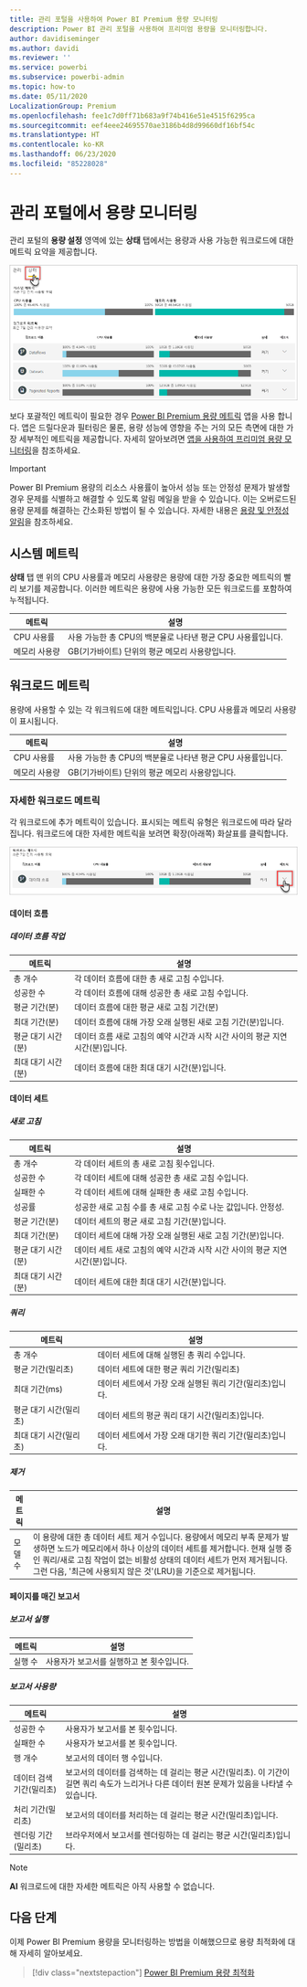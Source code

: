 ```yaml
---
title: 관리 포털을 사용하여 Power BI Premium 용량 모니터링
description: Power BI 관리 포털을 사용하여 프리미엄 용량을 모니터링합니다.
author: davidiseminger
ms.author: davidi
ms.reviewer: ''
ms.service: powerbi
ms.subservice: powerbi-admin
ms.topic: how-to
ms.date: 05/11/2020
LocalizationGroup: Premium
ms.openlocfilehash: fee1c7d0ff71b683a9f74b416e51e4515f6295ca
ms.sourcegitcommit: eef4eee24695570ae3186b4d8d99660df16bf54c
ms.translationtype: HT
ms.contentlocale: ko-KR
ms.lasthandoff: 06/23/2020
ms.locfileid: "85228028"
---
```

# <a name="monitor-capacities-in-the-admin-portal"></a>관리 포털에서 용량 모니터링

관리 포털의 **용량 설정** 영역에 있는 **상태** 탭에서는 용량과 사용 가능한 워크로드에 대한 메트릭 요약을 제공합니다.  

![포털의 용량 상태 탭](media/service-admin-premium-monitor-portal/admin-portal-health.png)

보다 포괄적인 메트릭이 필요한 경우 [Power BI Premium 용량 메트릭](service-admin-premium-monitor-capacity.md) 앱을 사용 합니다. 앱은 드릴다운과 필터링은 물론, 용량 성능에 영향을 주는 거의 모든 측면에 대한 가장 세부적인 메트릭을 제공합니다. 자세히 알아보려면 [앱을 사용하여 프리미엄 용량 모니터링](service-admin-premium-monitor-capacity.md)을 참조하세요.

> [!IMPORTANT]
> Power BI Premium 용량의 리소스 사용률이 높아서 성능 또는 안정성 문제가 발생할 경우 문제를 식별하고 해결할 수 있도록 알림 메일을 받을 수 있습니다. 이는 오버로드된 용량 문제를 해결하는 간소화된 방법이 될 수 있습니다. 자세한 내용은 [용량 및 안정성 알림](service-interruption-notifications.md#capacity-and-reliability-notifications)을 참조하세요.


## <a name="system-metrics"></a>시스템 메트릭

**상태** 탭 맨 위의 CPU 사용률과 메모리 사용량은 용량에 대한 가장 중요한 메트릭의 빨리 보기를 제공합니다. 이러한 메트릭은 용량에 사용 가능한 모든 워크로드를 포함하여 누적됩니다.

| **메트릭** | **설명** |
| --- | --- |
| CPU 사용률 | 사용 가능한 총 CPU의 백분율로 나타낸 평균 CPU 사용률입니다. |
| 메모리 사용량 | GB(기가바이트) 단위의 평균 메모리 사용량입니다.|

## <a name="workload-metrics"></a>워크로드 메트릭

용량에 사용할 수 있는 각 워크워드에 대한 메트릭입니다. CPU 사용률과 메모리 사용량이 표시됩니다.

| **메트릭** | **설명** |
| --- | --- |
| CPU 사용률 | 사용 가능한 총 CPU의 백분율로 나타낸 평균 CPU 사용률입니다. |
| 메모리 사용량 | GB(기가바이트) 단위의 평균 메모리 사용량입니다.|

### <a name="detailed-workload-metrics"></a>자세한 워크로드 메트릭

각 워크로드에 추가 메트릭이 있습니다. 표시되는 메트릭 유형은 워크로드에 따라 달라집니다. 워크로드에 대한 자세한 메트릭을 보려면 확장(아래쪽) 화살표를 클릭합니다.

![워크로드 상태 확장](media/service-admin-premium-monitor-portal/admin-portal-health-expand.png)

#### <a name="dataflows"></a>데이터 흐름

##### <a name="dataflow-operations"></a>데이터 흐름 작업

| **메트릭** | **설명** |
| --- | --- |
| 총 개수 | 각 데이터 흐름에 대한 총 새로 고침 수입니다. |
| 성공한 수 | 각 데이터 흐름에 대해 성공한 총 새로 고침 수입니다.|
| 평균 기간(분) | 데이터 흐름에 대한 평균 새로 고침 기간(분) |
| 최대 기간(분) | 데이터 흐름에 대해 가장 오래 실행된 새로 고침 기간(분)입니다. |
| 평균 대기 시간(분) | 데이터 흐름 새로 고침의 예약 시간과 시작 시간 사이의 평균 지연 시간(분)입니다. |
| 최대 대기 시간(분) | 데이터 흐름에 대한 최대 대기 시간(분)입니다.  |

#### <a name="datasets"></a>데이터 세트

##### <a name="refresh"></a>새로 고침

| **메트릭** | **설명** |
| --- | --- |
| 총 개수 | 각 데이터 세트의 총 새로 고침 횟수입니다. |
| 성공한 수 | 각 데이터 세트에 대해 성공한 총 새로 고침 수입니다. |
| 실패한 수 | 각 데이터 세트에 대해 실패한 총 새로 고침 수입니다. |
| 성공률  | 성공한 새로 고침 수를 총 새로 고침 수로 나눈 값입니다. 안정성. |
| 평균 기간(분) | 데이터 세트의 평균 새로 고침 기간(분)입니다.  |
| 최대 기간(분) | 데이터 세트에 대해 가장 오래 실행된 새로 고침 기간(분)입니다. |
| 평균 대기 시간(분) | 데이터 세트 새로 고침의 예약 시간과 시작 시간 사이의 평균 지연 시간(분)입니다. |
| 최대 대기 시간(분) | 데이터 세트에 대한 최대 대기 시간(분)입니다. |

##### <a name="query"></a>쿼리

| **메트릭** | **설명** |
| --- | --- |
| 총 개수 | 데이터 세트에 대해 실행된 총 쿼리 수입니다. |
| 평균 기간(밀리초) |데이터 세트에 대한 평균 쿼리 기간(밀리초)|
| 최대 기간(ms) |데이터 세트에서 가장 오래 실행된 쿼리 기간(밀리초)입니다. |
| 평균 대기 시간(밀리초) |데이터 세트의 평균 쿼리 대기 시간(밀리초)입니다. |
| 최대 대기 시간(밀리초) |데이터 세트에서 가장 오래 대기한 쿼리 기간(밀리초)입니다. |

##### <a name="eviction"></a>제거

| **메트릭** | **설명** |
| --- | --- |
| 모델 수 | 이 용량에 대한 총 데이터 세트 제거 수입니다. 용량에서 메모리 부족 문제가 발생하면 노드가 메모리에서 하나 이상의 데이터 세트를 제거합니다. 현재 실행 중인 쿼리/새로 고침 작업이 없는 비활성 상태의 데이터 세트가 먼저 제거됩니다. 그런 다음, '최근에 사용되지 않은 것'(LRU)을 기준으로 제거됩니다. |

#### <a name="paginated-reports"></a>페이지를 매긴 보고서

##### <a name="report-execution"></a>보고서 실행

| **메트릭** | **설명** |
| --- | --- |
| 실행 수  | 사용자가 보고서를 실행하고 본 횟수입니다.|

##### <a name="report-usage"></a>보고서 사용량

| **메트릭** | **설명** |
| --- | --- |
| 성공한 수 | 사용자가 보고서를 본 횟수입니다. |
| 실패한 수 |사용자가 보고서를 본 횟수입니다.|
| 행 개수 |보고서의 데이터 행 수입니다. |
| 데이터 검색 기간(밀리초) |보고서의 데이터를 검색하는 데 걸리는 평균 시간(밀리초). 이 기간이 길면 쿼리 속도가 느리거나 다른 데이터 원본 문제가 있음을 나타낼 수 있습니다.  |
| 처리 기간(밀리초) |보고서의 데이터를 처리하는 데 걸리는 평균 시간(밀리초)입니다. |
| 렌더링 기간(밀리초) |브라우저에서 보고서를 렌더링하는 데 걸리는 평균 시간(밀리초)입니다. |

> [!NOTE]
> **AI** 워크로드에 대한 자세한 메트릭은 아직 사용할 수 없습니다.

## <a name="next-steps"></a>다음 단계

이제 Power BI Premium 용량을 모니터링하는 방법을 이해했으므로 용량 최적화에 대해 자세히 알아보세요.

> [!div class="nextstepaction"]
> [Power BI Premium 용량 최적화](service-premium-capacity-optimize.md)
